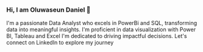 ### Hi, I am Oluwaseun Daniel 👋
I'm a passionate Data Analyst who excels in PowerBi and SQL, transforming data into meaningful insights. 
I'm proficient in data visualization with Power BI, Tableau and Excel
I'm dedicated to driving impactful decisions. Let's connect on LinkedIn to explore my journey
<!--
**SuDaniels/SuDaniels** is a ✨ _special_ ✨ repository because its `README.md` (this file) appears on your GitHub profile.

Here are some ideas to get you started:

- 🔭 I’m currently working on ...
- 🌱 I’m currently learning ...
- 👯 I’m looking to collaborate on ...
- 🤔 I’m looking for help with ...
- 💬 Ask me about ...
- 📫 How to reach me: ...
- 😄 Pronouns: ...
- ⚡ Fun fact: ...
-->
